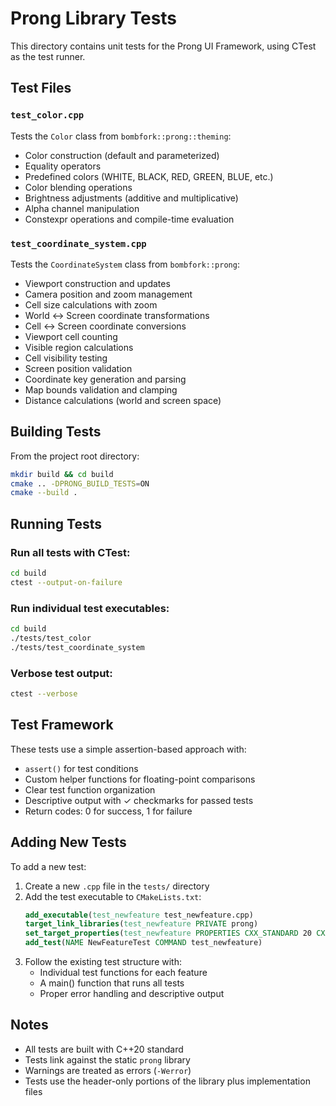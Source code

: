 # Prong Library Tests

This directory contains unit tests for the Prong UI Framework, using CTest as the test runner.

## Test Files

### `test_color.cpp`
Tests the `Color` class from `bombfork::prong::theming`:
- Color construction (default and parameterized)
- Equality operators
- Predefined colors (WHITE, BLACK, RED, GREEN, BLUE, etc.)
- Color blending operations
- Brightness adjustments (additive and multiplicative)
- Alpha channel manipulation
- Constexpr operations and compile-time evaluation

### `test_coordinate_system.cpp`
Tests the `CoordinateSystem` class from `bombfork::prong`:
- Viewport construction and updates
- Camera position and zoom management
- Cell size calculations with zoom
- World ↔ Screen coordinate transformations
- Cell ↔ Screen coordinate conversions
- Viewport cell counting
- Visible region calculations
- Cell visibility testing
- Screen position validation
- Coordinate key generation and parsing
- Map bounds validation and clamping
- Distance calculations (world and screen space)

## Building Tests

From the project root directory:

```bash
mkdir build && cd build
cmake .. -DPRONG_BUILD_TESTS=ON
cmake --build .
```

## Running Tests

### Run all tests with CTest:
```bash
cd build
ctest --output-on-failure
```

### Run individual test executables:
```bash
cd build
./tests/test_color
./tests/test_coordinate_system
```

### Verbose test output:
```bash
ctest --verbose
```

## Test Framework

These tests use a simple assertion-based approach with:
- `assert()` for test conditions
- Custom helper functions for floating-point comparisons
- Clear test function organization
- Descriptive output with ✓ checkmarks for passed tests
- Return codes: 0 for success, 1 for failure

## Adding New Tests

To add a new test:

1. Create a new `.cpp` file in the `tests/` directory
2. Add the test executable to `CMakeLists.txt`:
   ```cmake
   add_executable(test_newfeature test_newfeature.cpp)
   target_link_libraries(test_newfeature PRIVATE prong)
   set_target_properties(test_newfeature PROPERTIES CXX_STANDARD 20 CXX_STANDARD_REQUIRED ON)
   add_test(NAME NewFeatureTest COMMAND test_newfeature)
   ```
3. Follow the existing test structure with:
   - Individual test functions for each feature
   - A main() function that runs all tests
   - Proper error handling and descriptive output

## Notes

- All tests are built with C++20 standard
- Tests link against the static `prong` library
- Warnings are treated as errors (`-Werror`)
- Tests use the header-only portions of the library plus implementation files
